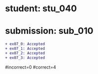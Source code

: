 # student: stu_040
# submission: sub_010

```diff
+ ex07_0: Accepted
+ ex07_1: Accepted
+ ex07_2: Accepted
+ ex07_3: Accepted
```
#incorrect=0
#correct=4
